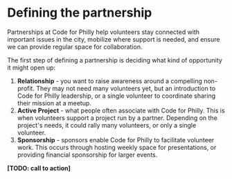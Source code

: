 # Defining the partnership

Partnerships at Code for Philly help volunteers stay connected with important issues in the city, mobilize where support is needed, and ensure we can provide regular space for collaboration.

The first step of defining a partnership is deciding what kind of opportunity it might open up:

1. **Relationship** - you want to raise awareness around a compelling non-profit. They may not need many volunteers yet, but an introduction to Code for Philly leadership, or a single volunteer to coordinate sharing their mission at a meetup.
2. **Active Project** - what people often associate with Code for Philly. This is when volunteers support a project run by a partner. Depending on the project's needs, it could rally many volunteers, or only a single volunteer.
3. **Sponsorship** - sponsors enable Code for Philly to facilitate volunteer work. This occurs through hosting weekly space for presentations, or providing financial sponsorship for larger events.

**\[TODO: call to action\]**


